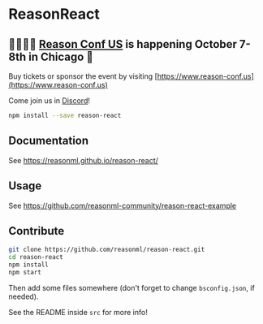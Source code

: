# ReasonReact

## 👋🏻👋🏻 [Reason Conf US](https://www.reason-conf.us) is happening October 7-8th in Chicago 🎉 
Buy tickets or sponsor the event by visiting [https://www.reason-conf.us](https://www.reason-conf.us)

Come join us in [Discord](https://discord.gg/reasonml)!

```sh
npm install --save reason-react
```

## Documentation

See https://reasonml.github.io/reason-react/

## Usage

See https://github.com/reasonml-community/reason-react-example

## Contribute

```sh
git clone https://github.com/reasonml/reason-react.git
cd reason-react
npm install
npm start
```

Then add some files somewhere (don't forget to change `bsconfig.json`, if needed).

See the README inside `src` for more info!
